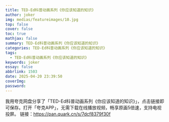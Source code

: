 ```yaml
---
title: TED-Ed科普动画系列《你应该知道的知识》
author: joker
img: medias/featureimages/10.jpg
top: false
cover: false
toc: true
mathjax: false
summary: TED-Ed科普动画系列《你应该知道的知识》
categories: TED-Ed科普动画系列《你应该知道的知识》
tags:
  - TED-Ed科普动画系列《你应该知道的知识》
keywords: joker
essay: false
abbrlink: 1503
date: 2025-04-20 23:39:50
coverImg:
password:
---
```


我用夸克网盘分享了「TED-Ed科普动画系列《你应该知道的知识》」，点击链接即可保存。打开「夸克APP」，无需下载在线播放视频，畅享原画5倍速，支持电视投屏。
链接：https://pan.quark.cn/s/7dcf8379f30f
